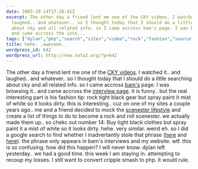 ```yaml
---
date: 2003-10-14T17:28:41Z
excerpt: The other day a friend lent me one of the CKY videos. I watched it.. and
  laughed.. and whatever.. so I thought today that I should do a little searching
  about cky and all related info. so I came accross bam's page. I was browsing it..
  and came accross the inte...
tags: ["dylan","php","search","sites","video","rock","fashion","source","kstar","cripple","smash","kungfu","google"]
title: hehe. .awesome..
wordpress_id: 642
wordpress_url: http://new.nata2.org/?p=642
---
```


The other day a friend lent me one of the <a href="http://www.ckystore.com/">CKY videos</a>. I watched it.. and laughed.. and whatever.. so I thought today that I should do a little searching about cky and all related info. so I came accross <a href="http://www.bamargera.com/home.html">bam's</a> page. I was browsing it.. and came accross the <a href="http://www.bamargera.com/interview.html">interview page</a>. it is funny.. but the real interesting part is his fashion tip: rock tight black gear but spray paint it mist of white so it looks dirty. this is interesting.. cuz on one of my sites a couple years ago.. me and a friend decided to mock the <a href="http://ironkungfu.com/wiki/index.php/RockStarScenester">scenester lifestyle</a> and create a list of things to do to become a rock and roll scenester. we actually made them up.. so chekc out number 14: Buy tight black clothes but spray paint it a mist of white so it looks dirty. hehe. very similar. weird eh. so I did a google search to find whether I inadvertantly stole that phrase (<a href="http://www.google.com/search?sourceid=navclient&ie=UTF-8&oe=UTF-8&q=a+mist+of+white+so+it+looks+dirty">here</a> and <a href="http://www.google.com/search?sourceid=navclient&ie=UTF-8&oe=UTF-8&q=%22a+mist+of+white+so+it+looks+dirty%22">here</a>). the phrase only appears in bam's interviews and my website. wtf. this is so confusing. how did this happen? I will never know. dylan left yesterday.. we had a good time. this week I am staying in. attempting to recoup my losses. I still want to convert cripple smash to php. it would rule. 
